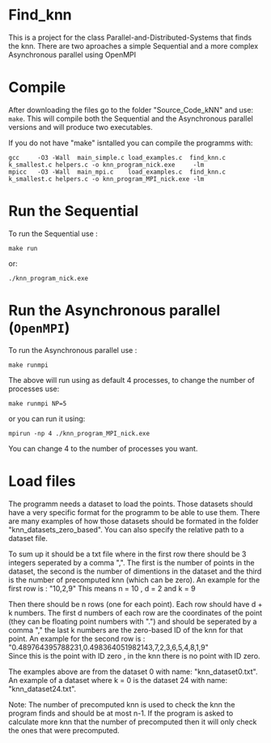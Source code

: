 # Find_knn
This is a project for the class Parallel-and-Distributed-Systems that finds the knn.
There are two aproaches a simple Sequential and a more complex Asynchronous parallel using OpenMPI

# Compile 

After downloading the files go to the folder "Source_Code_kNN" and use: ```make```.
This will compile both the Sequential and the Asynchronous parallel versions and will produce two executables.

If you do not have "make" isntalled you can compile the programms with:

```
gcc     -O3 -Wall  main_simple.c load_examples.c  find_knn.c  k_smallest.c helpers.c -o knn_program_nick.exe  	 -lm
mpicc   -O3 -Wall  main_mpi.c 	 load_examples.c  find_knn.c  k_smallest.c helpers.c -o knn_program_MPI_nick.exe -lm
```

# Run the Sequential

To run the Sequential use : 
```
make run
```

or:
```
./knn_program_nick.exe 
```

# Run the Asynchronous parallel (```OpenMPI```)

To run the Asynchronous parallel use : 
```
make runmpi
```

The above will run using as default 4 processes, to change the number of processes use:
```
make runmpi NP=5
```

or you can run it using:
```
mpirun -np 4 ./knn_program_MPI_nick.exe 
```
You can change 4 to the number of processes you want.


# Load files

The programm needs a dataset to load the points. Those datasets should have a very specific format for the programm to be able to use them.
There are many examples of how those datasets should be formated in the folder "knn_datasets_zero_based". You can also specify the relative path to a dataset file.


To sum up it should be a txt file where in the first row there should be 3 integers seperated by a comma ",".
The first is the number of points in the dataset, the second is the number of dimentions in the dataset and the third is the number of precomputed knn (which can be zero).
An example for the first row is : "10,2,9" This means n = 10 , d = 2 and k = 9 

Then there should be n rows (one for each point). Each row should have d + k numbers.
The first d numbers of each row are the coordinates of the point (they can be floating point numbers with ".") and should be seperated by a comma "," the last k numbers are the zero-based ID of the knn for that point.
An example for the second row is : "0.489764395788231,0.498364051982143,7,2,3,6,5,4,8,1,9"  
Since this is the point with ID zero , in the knn there is no point with ID zero.

The examples above are from the dataset 0 with name: "knn_dataset0.txt". 
An example of a dataset where k = 0 is the dataset 24 with name: "knn_dataset24.txt".

Note:
The number of precomputed knn is used to check the knn the program finds and should be at most n-1. If the program is asked to calculate more knn that the number of precomputed then it will only check the ones that were precomputed.




